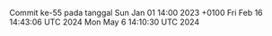 Commit ke-55 pada tanggal Sun Jan 01 14:00 2023 +0100
Fri Feb 16 14:43:06 UTC 2024
Mon May  6 14:10:30 UTC 2024
